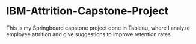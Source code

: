 # IBM-Attrition-Capstone-Project
This is my Springboard capstone project done in Tableau, where I analyze employee attrition and give suggestions to improve retention rates.
